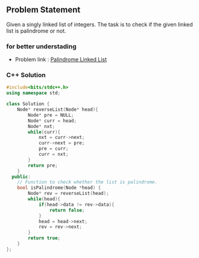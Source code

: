 ## Problem Statement

Given a singly linked list of integers. The task is to check if the given linked list is palindrome or not.

### for better understading
- Problem link : [Palindrome Linked List](https://www.geeksforgeeks.org/problems/check-if-linked-list-is-pallindrome/1?page=2&category=Linked%20List&status=solved&sortBy=difficulty)

### C++ Solution

```cpp
#include<bits/stdc++.h>
using namespace std;

class Solution {
    Node* reverseList(Node* head){
        Node* pre = NULL;
        Node* curr = head;
        Node* nxt;
        while(curr){
            nxt = curr->next;
            curr->next = pre;
            pre = curr;
            curr = nxt;
        }
        return pre;
    }
  public:
    // Function to check whether the list is palindrome.
    bool isPalindrome(Node *head) {
        Node* rev = reverseList(head);
        while(head){
            if(head->data != rev->data){
                return false;
            }
            head = head->next;
            rev = rev->next;
        }
        return true;
    }
};
```